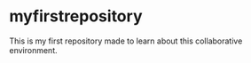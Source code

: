 # myfirstrepository
This is my first repository made to learn about this collaborative environment.
